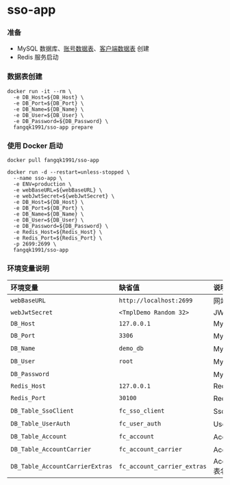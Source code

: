 # sso-app
### 准备
* MySQL 数据库、[账号数据表](https://github.com/fangqk1991/account-service/blob/master/schemas/account-service.sql)、[客户端数据表](https://github.com/fangqk1991/sso-server/blob/master/schemas/sso-server.sql) 创建
* Redis 服务启动

### 数据表创建
```
docker run -it --rm \
  -e DB_Host=${DB_Host} \
  -e DB_Port=${DB_Port} \
  -e DB_Name=${DB_Name} \
  -e DB_User=${DB_User} \
  -e DB_Password=${DB_Password} \
  fangqk1991/sso-app prepare
```

### 使用 Docker 启动

```
docker pull fangqk1991/sso-app

docker run -d --restart=unless-stopped \
  --name sso-app \
  -e ENV=production \
  -e webBaseURL=${webBaseURL} \
  -e webJwtSecret=${webJwtSecret} \
  -e DB_Host=${DB_Host} \
  -e DB_Port=${DB_Port} \
  -e DB_Name=${DB_Name} \
  -e DB_User=${DB_User} \
  -e DB_Password=${DB_Password} \
  -e Redis_Host=${Redis_Host} \
  -e Redis_Port=${Redis_Port} \
  -p 2699:2699 \
  fangqk1991/sso-app
```

### 环境变量说明
| 环境变量 | 缺省值                         | 说明 |
|:-------|:----------------------------|:---|
| `webBaseURL` | `http://localhost:2699`     | 网站 baseURL |
| `webJwtSecret` | `<TmplDemo Random 32>`      | JWT Secret |
| `DB_Host` | `127.0.0.1`                 | MySQL Host |
| `DB_Port` | `3306`                      | MySQL 端口 |
| `DB_Name` | `demo_db`               | MySQL 数据库名 |
| `DB_User` | `root`                      | MySQL 用户名 |
| `DB_Password` |                             | MySQL 用户密码 |
| `Redis_Host` | `127.0.0.1`                 | Redis Host |
| `Redis_Port` | `30100`                     | Redis 端口 |
| `DB_Table_SsoClient` | `fc_sso_client`             | SsoClient 表名 |
| `DB_Table_UserAuth` | `fc_user_auth`              | UserAuth 表名 |
| `DB_Table_Account` | `fc_account`                | Account 表名 |
| `DB_Table_AccountCarrier` | `fc_account_carrier`        | AccountCarrier 表名 |
| `DB_Table_AccountCarrierExtras` | `fc_account_carrier_extras` | AccountCarrierExtras 表名 |
